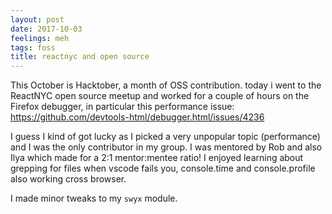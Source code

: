 ```yaml
---
layout: post
date: 2017-10-03
feelings: meh
tags: foss
title: reactnyc and open source
---
```


This October is Hacktober, a month of OSS contribution. today i went to the ReactNYC open source meetup and worked for a couple of hours on the Firefox debugger, in particular this performance issue: <https://github.com/devtools-html/debugger.html/issues/4236>

I guess I kind of got lucky as I picked a very unpopular topic (performance) and I was the only contributor in my group. I was mentored by Rob and also Ilya which made for a 2:1 mentor:mentee ratio! I enjoyed learning about grepping for files when vscode fails you, console.time and console.profile also working cross browser.

I made minor tweaks to my `swyx` module.
